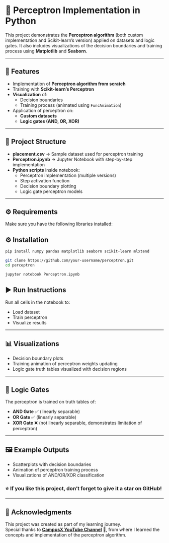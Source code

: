 # 🧠 Perceptron Implementation in Python

This project demonstrates the **Perceptron algorithm** (both custom implementation and Scikit-learn’s version) applied on datasets and logic gates. It also includes visualizations of the decision boundaries and training process using **Matplotlib** and **Seaborn**.

---

## 📌 Features
- Implementation of **Perceptron algorithm from scratch**
- Training with **Scikit-learn’s Perceptron**
- **Visualization** of:
  - Decision boundaries
  - Training process (animated using `FuncAnimation`)
- Application of perceptron on:
  - **Custom datasets**
  - **Logic gates (AND, OR, XOR)**

---

## 📂 Project Structure
- **placement.csv** → Sample dataset used for perceptron training  
- **Perceptron.ipynb** → Jupyter Notebook with step-by-step implementation  
- **Python scripts** inside notebook:
  - Perceptron implementation (multiple versions)
  - Step activation function
  - Decision boundary plotting
  - Logic gate perceptron models  

---

## ⚙️ Requirements
Make sure you have the following libraries installed:


## ⚙️ Installation

```bash
pip install numpy pandas matplotlib seaborn scikit-learn mlxtend

git clone https://github.com/your-username/perceptron.git
cd perceptron

jupyter notebook Perceptron.ipynb

```

## ▶️ Run Instructions
Run all cells in the notebook to:  
- Load dataset  
- Train perceptron  
- Visualize results  

---

## 📊 Visualizations
- Decision boundary plots  
- Training animation of perceptron weights updating  
- Logic gate truth tables visualized with decision regions  

---

## 🧩 Logic Gates
The perceptron is trained on truth tables of:  
- **AND Gate** ✅ (linearly separable)  
- **OR Gate** ✅ (linearly separable)  
- **XOR Gate** ❌ (not linearly separable, demonstrates limitation of perceptron)  

---

## 🖼️ Example Outputs
- Scatterplots with decision boundaries  
- Animation of perceptron training process  
- Visualizations of AND/OR/XOR classification


### ⭐ If you like this project, don’t forget to give it a star on GitHub!

---

## 🙏 Acknowledgments
This project was created as part of my learning journey.  
Special thanks to **[CampusX YouTube Channel](https://www.youtube.com/@campusx-official)** 🎥, from where I learned the concepts and implementation of the perceptron algorithm.
